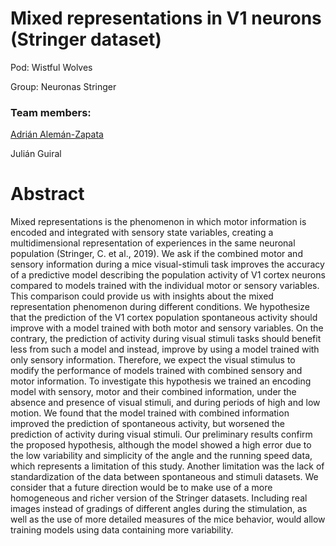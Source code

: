 # Mixed representations in V1 neurons (Stringer dataset)
Pod: Wistful Wolves 

Group: Neuronas Stringer

### Team members:

[Adrián Alemán-Zapata](https://github.com/Aleman-Z)

Julián Guiral

# Abstract
Mixed representations is the phenomenon in which motor information is encoded and integrated with sensory state variables, creating a multidimensional representation of experiences in the same neuronal population (Stringer, C. et al., 2019). We ask if the combined motor and sensory information during a mice visual-stimuli task improves the accuracy of a predictive model describing the population activity of V1 cortex neurons compared to models trained with the individual motor or sensory variables. This comparison could provide us with insights about the mixed representation phenomenon during different conditions. We hypothesize that the prediction of the V1 cortex population spontaneous activity should improve with a model trained with both motor and sensory variables. On the contrary, the prediction of activity during visual stimuli tasks should benefit less from such a model and instead, improve by using a model trained with only sensory information. Therefore, we expect the visual stimulus to modify the performance of models trained with combined sensory and motor information. To investigate this hypothesis we trained an encoding model with sensory, motor and their combined  information, under the absence and presence of visual stimuli, and during periods of high and low motion. We found that the model trained with combined information improved the prediction of spontaneous activity, but worsened the prediction of activity during visual stimuli. Our preliminary results confirm the proposed hypothesis, although the model showed a high error due to the low variability and simplicity of the angle and the running speed data, which represents a limitation of this study. Another limitation was the lack of standardization of the data between spontaneous and stimuli datasets. We consider that a future direction would be to make use of a more homogeneous and richer version of the Stringer datasets. Including real images instead of gradings of different angles during the stimulation, as well as the use of more detailed measures of the mice behavior, would allow training models using data containing more variability. 
